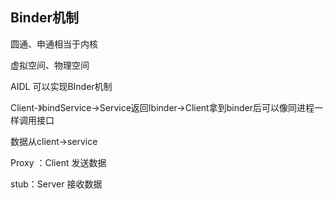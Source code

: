 ## Binder机制

圆通、申通相当于内核

虚拟空间、物理空间

AIDL  可以实现BInder机制



Client-》bindService->Service返回Ibinder->Client拿到binder后可以像同进程一样调用接口



数据从client->service

Proxy ：Client  发送数据

stub：Server 接收数据